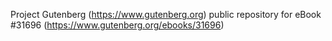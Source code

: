 Project Gutenberg (https://www.gutenberg.org) public repository for eBook #31696 (https://www.gutenberg.org/ebooks/31696)
